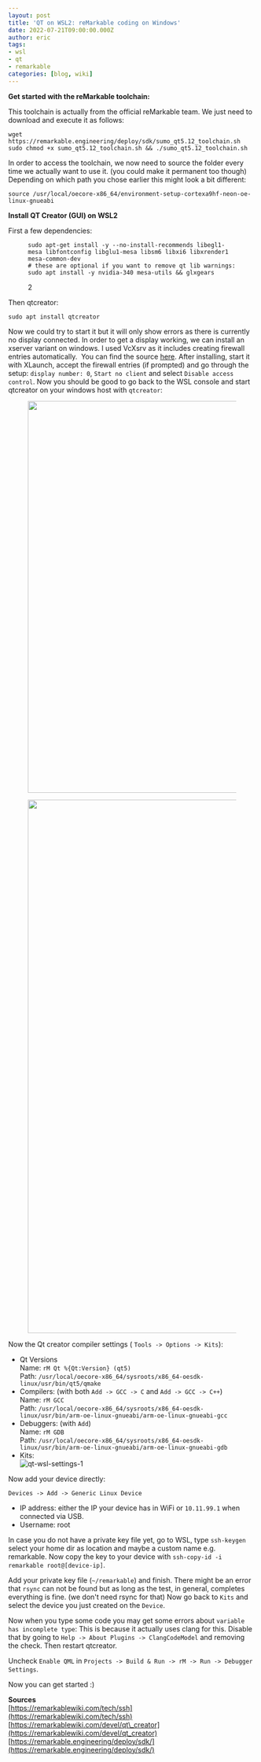 ```yaml
---
layout: post
title: 'QT on WSL2: reMarkable coding on Windows'
date: 2022-07-21T09:00:00.000Z
author: eric
tags:
- wsl
- qt
- remarkable
categories: [blog, wiki]
---
```


 **Get started with the reMarkable toolchain:**

This toolchain is actually from the official reMarkable team. We just need to download and execute it as follows:

    wget https://remarkable.engineering/deploy/sdk/sumo_qt5.12_toolchain.sh
    sudo chmod +x sumo_qt5.12_toolchain.sh && ./sumo_qt5.12_toolchain.sh

In order to access the toolchain, we now need to source the folder every time we actually want to use it. (you could make it permanent too though) Depending on which path you chose earlier this might look a bit different:

    source /usr/local/oecore-x86_64/environment-setup-cortexa9hf-neon-oe-linux-gnueabi

**Install QT Creator (GUI) on WSL2**

First a few dependencies:

<figure class="kg-card kg-code-card"><pre><code class="language-bash">sudo apt-get install -y --no-install-recommends libegl1-mesa libfontconfig libglu1-mesa libsm6 libxi6 libxrender1 mesa-common-dev
# these are optional if you want to remove qt lib warnings:
sudo apt install -y nvidia-340 mesa-utils &amp;&amp; glxgears</code></pre>
<figcaption>2</figcaption></figure>

Then qtcreator:

    sudo apt install qtcreator

Now we could try to start it but it will only show errors as there is currently no display connected. In order to get a display working, we can install an xserver variant on windows. I used VcXsrv as it includes creating firewall entries automatically. &nbsp;You can find the source [here](/p/d8013e24-f288-4384-8c2e-7386aeaa9a0f/VcXsrv%20Windows%20X%20Server%20download%20|%20SourceForge.net). After installing, start it with XLaunch, accept the firewall entries (if prompted) and go through the setup: `display number: 0`, `Start no client` and select `Disable access control`. Now you should be good to go back to the WSL console and start qtcreator on your windows host with `qtcreator`:

<figure class="kg-card kg-image-card"><img src="/assets/img/2021/01/image.png" class="kg-image" alt loading="lazy" width="1482" height="797" srcset="/assets/img/size/w600/2021/01/image.png 600w,/assets/img/size/w1000/2021/01/image.png 1000w,/assets/img/2021/01/image.png 1482w" sizes="(min-width: 720px) 720px"></figure><figure class="kg-card kg-image-card"><img src="/assets/img/2021/01/image-1.png" class="kg-image" alt loading="lazy" width="2000" height="1085" srcset="/assets/img/size/w600/2021/01/image-1.png 600w,/assets/img/size/w1000/2021/01/image-1.png 1000w,/assets/img/size/w1600/2021/01/image-1.png 1600w,/assets/img/2021/01/image-1.png 2056w" sizes="(min-width: 720px) 720px"></figure>

Now the Qt creator compiler settings ( `Tools -> Options -> Kits`):

<!--kg-card-begin: markdown-->
- Qt Versions  
Name: `rM Qt %{Qt:Version} (qt5)`  
Path: `/usr/local/oecore-x86_64/sysroots/x86_64-oesdk-linux/usr/bin/qt5/qmake`
- Compilers: (with both `Add -> GCC -> C` and `Add -> GCC -> C++`)  
Name: `rM GCC`  
Path: `/usr/local/oecore-x86_64/sysroots/x86_64-oesdk-linux/usr/bin/arm-oe-linux-gnueabi/arm-oe-linux-gnueabi-gcc`
- Debuggers: (with `Add`)  
Name: `rM GDB`  
Path: `/usr/local/oecore-x86_64/sysroots/x86_64-oesdk-linux/usr/bin/arm-oe-linux-gnueabi/arm-oe-linux-gnueabi-gdb`
- Kits:  
 ![qt-wsl-settings-1](/assets/img/2021/01/qt-wsl-settings-1.png)
<!--kg-card-end: markdown-->

Now add your device directly:

`Devices -> Add -> Generic Linux Device`

- IP address: either the IP your device has in WiFi or `10.11.99.1` when connected via USB.
- Username: root

In case you do not have a private key file yet, go to WSL, type `ssh-keygen` select your home dir as location and maybe a custom name e.g. remarkable. Now copy the key to your device with `ssh-copy-id -i remarkable root@[device-ip]`.

Add your private key file (`~/remarkable`) and finish. There might be an error that `rsync` can not be found but as long as the test, in general, completes everything is fine. (we don't need rsync for that) Now go back to `Kits` and select the device you just created on the `Device`.

Now when you type some code you may get some errors about `variable has incomplete type`: This is because it actually uses clang for this. Disable that by going to `Help -> About Plugins -> ClangCodeModel` and removing the check. Then restart qtcreator.

Uncheck `Enable QML` in `Projects -> Build & Run -> rM -> Run -> Debugger Settings`.

Now you can get started :)

<!--kg-card-begin: markdown-->

**Sources**  
[https://remarkablewiki.com/tech/ssh](https://remarkablewiki.com/tech/ssh)  
[https://remarkablewiki.com/devel/qt\_creator](https://remarkablewiki.com/devel/qt_creator)  
[https://remarkable.engineering/deploy/sdk/](https://remarkable.engineering/deploy/sdk/)

<!--kg-card-end: markdown-->